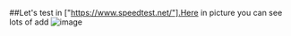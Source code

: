 ##Let's test in ["https://www.speedtest.net/"].Here in picture you can see lots of add
![image](https://github.com/aritra0x0x/My-Adblocker/assets/73394965/210c07dd-f7fe-4727-9103-0c0160def9f4)
